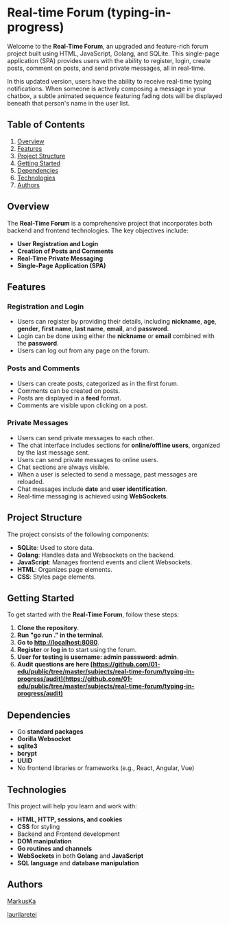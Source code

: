 # Real-time Forum (typing-in-progress)

Welcome to the **Real-Time Forum**, an upgraded and feature-rich forum project built using HTML, JavaScript, Golang, and SQLite. This single-page application (SPA) provides users with the ability to register, login, create posts, comment on posts, and send private messages, all in real-time.

In this updated version, users have the ability to receive real-time typing notifications. When someone is actively composing a message in your chatbox, a subtle animated sequence featuring fading dots will be displayed beneath that person's name in the user list.

## Table of Contents

1. [Overview](#overview)
2. [Features](#features)
3. [Project Structure](#project-structure)
4. [Getting Started](#getting-started)
5. [Dependencies](#dependencies)
6. [Technologies](#technologies)
7. [Authors](#authors)

## Overview

The **Real-Time Forum** is a comprehensive project that incorporates both backend and frontend technologies. The key objectives include:

-   **User Registration and Login**
-   **Creation of Posts and Comments**
-   **Real-Time Private Messaging**
-   **Single-Page Application (SPA)**

## Features

### Registration and Login

-   Users can register by providing their details, including **nickname**, **age**, **gender**, **first name**, **last name**, **email**, and **password**.
-   Login can be done using either the **nickname** or **email** combined with the **password**.
-   Users can log out from any page on the forum.

### Posts and Comments

-   Users can create posts, categorized as in the first forum.
-   Comments can be created on posts.
-   Posts are displayed in a **feed** format.
-   Comments are visible upon clicking on a post.

### Private Messages

-   Users can send private messages to each other.
-   The chat interface includes sections for **online/offline users**, organized by the last message sent.
-   Users can send private messages to online users.
-   Chat sections are always visible.
-   When a user is selected to send a message, past messages are reloaded.
-   Chat messages include **date** and **user identification**.
-   Real-time messaging is achieved using **WebSockets**.

## Project Structure

The project consists of the following components:

-   **SQLite**: Used to store data.
-   **Golang**: Handles data and Websockets on the backend.
-   **JavaScript**: Manages frontend events and client Websockets.
-   **HTML**: Organizes page elements.
-   **CSS**: Styles page elements.

## Getting Started

To get started with the **Real-Time Forum**, follow these steps:

1. **Clone the repository**.
2. **Run "go run ." in the terminal**.
3. **Go to [http://localhost:8080](http://localhost:8080)**.
4. **Register** or **log in** to start using the forum.
5. **User for testing is username: admin passsword: admin**.
6. **Audit questions are here [https://github.com/01-edu/public/tree/master/subjects/real-time-forum/typing-in-progress/audit](https://github.com/01-edu/public/tree/master/subjects/real-time-forum/typing-in-progress/audit)**

## Dependencies

-   Go **standard packages**
-   **Gorilla Websocket**
-   **sqlite3**
-   **bcrypt**
-   **UUID**
-   No frontend libraries or frameworks (e.g., React, Angular, Vue)

## Technologies

This project will help you learn and work with:

-   **HTML, HTTP, sessions, and cookies**
-   **CSS** for styling
-   Backend and Frontend development
-   **DOM manipulation**
-   **Go routines and channels**
-   **WebSockets** in both **Golang** and **JavaScript**
-   **SQL language** and **database manipulation**

## Authors

[MarkusKa](https://01.kood.tech/git/MarkusKa)

[laurilaretei](https://01.kood.tech/git/laurilaretei)
